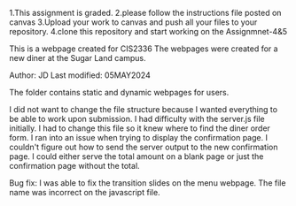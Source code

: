 1.This assignment is graded.
2.please follow the instructions file posted on canvas
3.Upload your work to canvas and push all your files to your repository.
4.clone this repository and start working on the Assignmnet-4&5


This is a webpage created for CIS2336
The webpages were created for a new diner at the Sugar Land campus.

Author: JD
Last modified: 05MAY2024

The folder contains static and dynamic webpages for users.

I did not want to change the file structure because I wanted everything
to be able to work upon submission. I had difficulty with the server.js 
file initially. I had to change this file so it knew where to find the
diner order form. I ran into an issue when trying to display the confirmation page.
I couldn't figure out how to send the server output to the new confirmation page.
I could either serve the total amount on a blank page or just the confirmation page
without the total.

Bug fix: I was able to fix the transition slides on the menu webpage. The file name
was incorrect on the javascript file.
